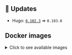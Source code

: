 ## :heartbeat: Updates

* Hugo: [`0.102.3`](https://github.com/klakegg/docker-hugo/releases/tag/0.102.3) => `0.103.0`


## Docker images

<details>
<summary>Click to see available images</summary>

This release is available from Docker Hub as project `klakegg/hugo` with the following tags:

| Alias tags                   | Version specific tags                      |
| ---------------------------- | ------------------------------------------ |
| `busybox`, `latest`          | `0.103.0-busybox`, `0.103.0`                     |
| `busybox-ci`, `ci`           | `0.103.0-busybox-ci`, `0.103.0-ci`               |
| `busybox-onbuild`, `onbuild` | `0.103.0-busybox-onbuild`, `0.103.0-onbuild`     |
| `alpine`                     | `0.103.0-alpine`                              |
| `alpine-ci`                  | `0.103.0-alpine-ci`                           |
| `alpine-onbuild`             | `0.103.0-alpine-onbuild`                      |
| `asciidoctor`                | `0.103.0-asciidoctor`                         |
| `asciidoctor-ci`             | `0.103.0-asciidoctor-ci`                      |
| `asciidoctor-onbuild`        | `0.103.0-asciidoctor-onbuild`                 |
| `pandoc`                     | `0.103.0-pandoc`                              |
| `pandoc-ci`                  | `0.103.0-pandoc-ci`                           |
| `pandoc-onbuild`             | `0.103.0-pandoc-onbuild`                      |
| `ext-alpine`                 | `0.103.0-ext-alpine`                          |
| `ext-alpine-ci`              | `0.103.0-ext-alpine-ci`                       |
| `ext-alpine-onbuild`         | `0.103.0-ext-alpine-onbuild`                  |
| `ext-asciidoctor`            | `0.103.0-ext-asciidoctor`                     |
| `ext-asciidoctor-ci`         | `0.103.0-ext-asciidoctor-ci`                  |
| `ext-asciidoctor-onbuild`    | `0.103.0-ext-asciidoctor-onbuild`             |
| `ext-pandoc`                 | `0.103.0-ext-pandoc`                          |
| `ext-pandoc-ci`              | `0.103.0-ext-pandoc-ci`                       |
| `ext-pandoc-onbuild`         | `0.103.0-ext-pandoc-onbuild`                  |
| `debian`                     | `0.103.0-debian`                              |
| `debian-ci`                  | `0.103.0-debian-ci`                           |
| `debian-onbuild`             | `0.103.0-debian-onbuild`                      |
| `ext-debian`, `ext`, `latest-ext` | `0.103.0-ext-debian`, `0.103.0-ext`         |
| `ext-debian-ci`, `ext-ci`    | `0.103.0-ext-debian-ci`, `0.103.0-ext-ci`        |
| `ext-debian-onbuild`, `ext-onbuild` | `0.103.0-ext-debian-onbuild`, `0.103.0-ext-onbuild` |
| `ubuntu`                     | `0.103.0-ubuntu`                            |
| `ubuntu-ci`                  | `0.103.0-ubuntu-ci`                         |
| `ubuntu-onbuild`             | `0.103.0-ubuntu-onbuild`                    |
| `ext-ubuntu`                 | `0.103.0-ext-ubuntu`                        |
| `ext-ubuntu-ci`              | `0.103.0-ext-ubuntu-ci`                     |
| `ext-ubuntu-onbuild`         | `0.103.0-ext-ubuntu-onbuild`                |
</details>